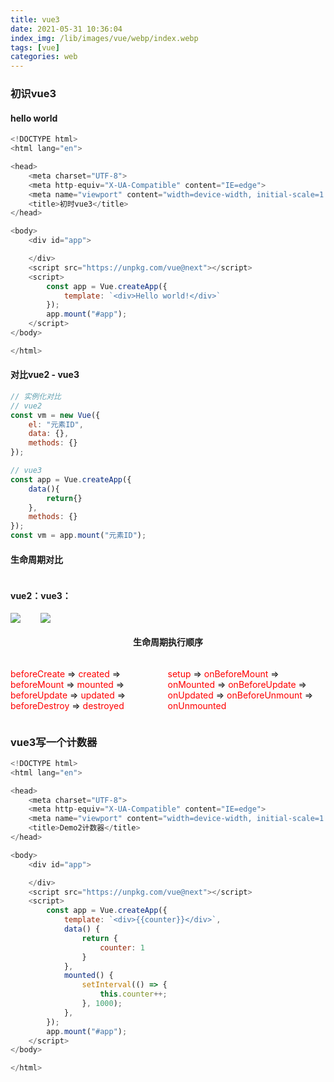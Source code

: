 ```yaml
---
title: vue3
date: 2021-05-31 10:36:04
index_img: /lib/images/vue/webp/index.webp
tags: [vue]
categories: web
---
```

### 初识vue3
#### hello world
``` javascript
<!DOCTYPE html>
<html lang="en">

<head>
    <meta charset="UTF-8">
    <meta http-equiv="X-UA-Compatible" content="IE=edge">
    <meta name="viewport" content="width=device-width, initial-scale=1.0">
    <title>初时vue3</title>
</head>

<body>
    <div id="app">

    </div>
    <script src="https://unpkg.com/vue@next"></script>
    <script>
        const app = Vue.createApp({
            template: `<div>Hello world!</div>`
        });
        app.mount("#app");
    </script>
</body>

</html>
```
#### 对比vue2 - vue3
``` javascript
// 实例化对比
// vue2
const vm = new Vue({
    el: "元素ID",
    data: {},
    methods: {}
});

// vue3
const app = Vue.createApp({
    data(){
        return{}
    },
    methods: {}
});
const vm = app.mount("元素ID");
```
#### 生命周期对比
<style>
    .img{width:50%}
    .flex{
        display:flex;
    }
    .text-center{
        text-align:center;
    }
</style>
<div class="flex">
    <div>
         <h4>vue2：</h4>
        <image src="/blog/lib/images/vue3/webp/lifecycle2.webp">
    </div>
    <div>
        <h4>vue3：</h4>
        <image src="/blog/lib/images/vue3/webp/lifecycle3.webp">
    </div>
</div>
<div>
    <div>
        <h4 class="text-center">生命周期执行顺序</h4>
    </div>
    <div class="flex">
        <p>
            <font color=red>beforeCreate</font>
            =>
            <font color=red>created</font>
            =>
            <font color=red>beforeMount</font>
            =>
            <font color=red>mounted</font>
            =>
            <font color=red>beforeUpdate</font>
            =>
            <font color=red>updated</font>
            =>
            <font color=red>beforeDestroy</font>
            =>
            <font color=red>destroyed</font>
        </p>
        <p>
            <font color=red>setup</font>
            =>
            <font color=red>onBeforeMount</font>
            =>
            <font color=red>onMounted</font>
            =>
            <font color=red>onBeforeUpdate</font>
            =>
            <font color=red>onUpdated</font>
            =>
            <font color=red>onBeforeUnmount</font>
            =>
            <font color=red>onUnmounted</font>
        </p>
    </div>
</div>

### vue3写一个计数器
``` javascript
<!DOCTYPE html>
<html lang="en">

<head>
    <meta charset="UTF-8">
    <meta http-equiv="X-UA-Compatible" content="IE=edge">
    <meta name="viewport" content="width=device-width, initial-scale=1.0">
    <title>Demo2计数器</title>
</head>

<body>
    <div id="app">

    </div>
    <script src="https://unpkg.com/vue@next"></script>
    <script>
        const app = Vue.createApp({
            template: `<div>{{counter}}</div>`,
            data() {
                return {
                    counter: 1
                }
            },
            mounted() {
                setInterval(() => {
                    this.counter++;
                }, 1000);
            },
        });
        app.mount("#app");
    </script>
</body>

</html>
```